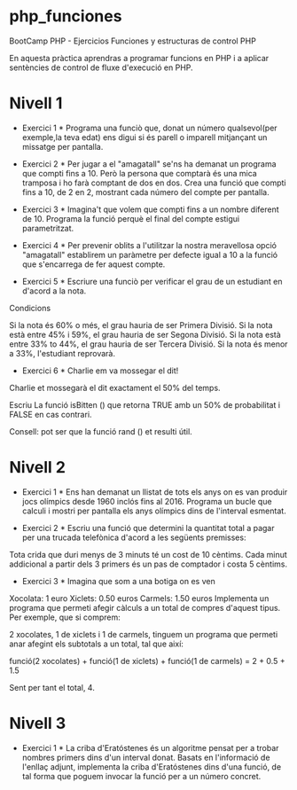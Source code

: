 # php_funciones
BootCamp PHP - Ejercicios Funciones y estructuras de control PHP


En aquesta pràctica aprendras a programar funcions en PHP i a aplicar sentències de control de fluxe d'execució en PHP.

# Nivell 1

* Exercici 1 *
Programa una funciò que, donat un número qualsevol(per exemple,la teva edat) ens digui si és parell o imparell mitjançant un missatge per pantalla.

* Exercici 2 *
Per jugar a el "amagatall" se'ns ha demanat un programa que compti fins a 10. Però la persona que comptarà és una mica tramposa i ho farà comptant de dos en dos. Crea una funció que compti fins a 10, de 2 en 2, mostrant cada número del compte per pantalla.

* Exercici 3 *
Imagina't que volem que compti fins a un nombre diferent de 10. Programa la funció perquè el final del compte estigui parametritzat.

* Exercici 4 *
Per prevenir oblits a l'utilitzar la nostra meravellosa opció "amagatall" establirem un paràmetre per defecte igual a 10 a la funció que s'encarrega de fer aquest compte.

* Exercici 5 *
Escriure una funciò per verificar el grau de un estudiant en d'acord a la nota.

Condicions

Si la nota és 60% o més, el grau hauria de ser Primera Divisió.
Si la nota està entre 45% i 59%, el grau hauria de ser Segona Divisió.
Si la nota està entre 33% to 44%, el grau hauria de ser Tercera Divisió.
Si la nota és menor a 33%, l'estudiant reprovarà.

* Exercici 6 *
Charlie em va mossegar el dit!

Charlie et mossegarà el dit exactament el 50% del temps.

Escriu La funció isBitten () que retorna TRUE amb un 50% de probabilitat i FALSE en cas contrari.

Consell: pot ser que la funció rand () et resulti útil.


# Nivell 2

* Exercici 1 *
Ens han demanat un llistat de tots els anys on es van produir jocs olímpics desde 1960 inclós fins al 2016. Programa un bucle que calculi i mostri per pantalla els anys olímpics dins de l'interval esmentat.

* Exercici 2 *
Escriu una funció que determini la quantitat total a pagar per una trucada telefònica d'acord a les següents premisses:

Tota crida que duri menys de 3 minuts té un cost de 10 cèntims.
Cada minut addicional a partir dels 3 primers és un pas de comptador i costa 5 cèntims.

* Exercici 3 *
Imagina que som a una botiga on es ven

Xocolata: 1 euro
Xiclets: 0.50 euros
Carmels: 1.50 euros
Implementa un programa que permeti afegir càlculs a un total de compres d'aquest tipus. Per exemple, que si comprem:

2 xocolates, 1 de xiclets i 1 de carmels, tinguem un programa que permeti anar afegint els subtotals a un total, tal que així:

funció(2 xocolates) + funció(1 de xiclets) + funció(1 de carmels) = 2 + 0.5 + 1.5

Sent per tant el total, 4.

# Nivell 3

* Exercici 1 *
La criba d'Eratóstenes és un algoritme pensat per a trobar nombres primers dins d'un interval donat. Basats en l'informació de l'enllaç adjunt, implementa la criba d'Eratóstenes dins d'una funció, de tal forma que poguem invocar la funció per a un número concret.

